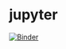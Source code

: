 # jupyter

[![Binder](https://mybinder.org/badge_logo.svg)](https://mybinder.org/v2/gh/biuwork/jupyter/HEAD)
